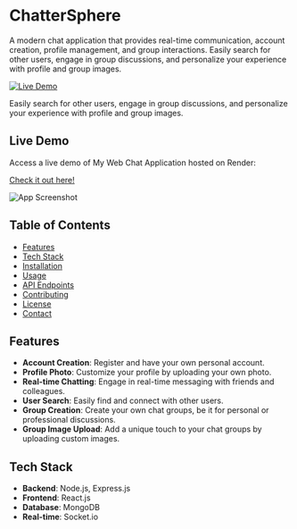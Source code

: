 # ChatterSphere

A modern chat application that provides real-time communication, account creation, profile management, and group interactions. Easily search for other users, engage in group discussions, and personalize your experience with profile and group images.

[![Live Demo](https://img.shields.io/badge/demo-live-green.svg)]([https://your-app-link-on-render.com](https://chattersphere2.onrender.com))

Easily search for other users, engage in group discussions, and personalize your experience with profile and group images.

## Live Demo

Access a live demo of My Web Chat Application hosted on Render:

[Check it out here!]([https://your-app-link-on-render.com](https://chattersphere2.onrender.com))

![App Screenshot](path-to-your-app-screenshot.png)

## Table of Contents

- [Features](#features)
- [Tech Stack](#tech-stack)
- [Installation](#installation)
- [Usage](#usage)
- [API Endpoints](#api-endpoints)
- [Contributing](#contributing)
- [License](#license)
- [Contact](#contact)

## Features

- **Account Creation**: Register and have your own personal account.
- **Profile Photo**: Customize your profile by uploading your own photo.
- **Real-time Chatting**: Engage in real-time messaging with friends and colleagues.
- **User Search**: Easily find and connect with other users.
- **Group Creation**: Create your own chat groups, be it for personal or professional discussions.
- **Group Image Upload**: Add a unique touch to your chat groups by uploading custom images.

## Tech Stack

- **Backend**: Node.js, Express.js
- **Frontend**: React.js
- **Database**: MongoDB
- **Real-time**: Socket.io


